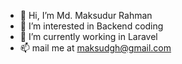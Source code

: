- 👋 Hi, I’m Md. Maksudur Rahman
- 👀 I’m interested in Backend coding
- 🌱 I’m currently working in Laravel
- 📫 mail me at maksudgh@gmail.com

<!---
maksudgh/maksudgh is a ✨ special ✨ repository because its `README.md` (this file) appears on your GitHub profile.
You can click the Preview link to take a look at your changes.
--->

